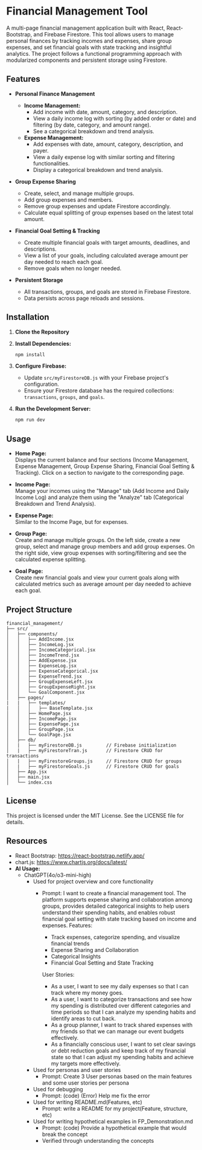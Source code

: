 # Financial Management Tool

A multi-page financial management application built with React, React-Bootstrap, and Firebase Firestore. This tool allows users to manage personal finances by tracking incomes and expenses, share group expenses, and set financial goals with state tracking and insightful analytics. The project follows a functional programming approach with modularized components and persistent storage using Firestore.

## Features

- **Personal Finance Management**
  - **Income Management:**
    - Add income with date, amount, category, and description.
    - View a daily income log with sorting (by added order or date) and filtering (by date, category, and amount range).
    - See a categorical breakdown and trend analysis.
  - **Expense Management:**
    - Add expenses with date, amount, category, description, and payer.
    - View a daily expense log with similar sorting and filtering functionalities.
    - Display a categorical breakdown and trend analysis.

- **Group Expense Sharing**
  - Create, select, and manage multiple groups.
  - Add group expenses and members.
  - Remove group expenses and update Firestore accordingly.
  - Calculate equal splitting of group expenses based on the latest total amount.

- **Financial Goal Setting & Tracking**
  - Create multiple financial goals with target amounts, deadlines, and descriptions.
  - View a list of your goals, including calculated average amount per day needed to reach each goal.
  - Remove goals when no longer needed.
  
- **Persistent Storage**
  - All transactions, groups, and goals are stored in Firebase Firestore.
  - Data persists across page reloads and sessions.

## Installation

1. **Clone the Repository**

2. **Install Dependencies:**
   ```bash
   npm install
   ```

3. **Configure Firebase:**
   - Update `src/myFirestoreDB.js` with your Firebase project's configuration.
   - Ensure your Firestore database has the required collections: `transactions`, `groups`, and `goals`.

4. **Run the Development Server:**
   ```bash
   npm run dev
   ```

## Usage

- **Home Page:**  
  Displays the current balance and four sections (Income Management, Expense Management, Group Expense Sharing, Financial Goal Setting & Tracking). Click on a section to navigate to the corresponding page.

- **Income Page:**  
  Manage your incomes using the "Manage" tab (Add Income and Daily Income Log) and analyze them using the "Analyze" tab (Categorical Breakdown and Trend Analysis).

- **Expense Page:**  
  Similar to the Income Page, but for expenses.

- **Group Page:**  
  Create and manage multiple groups. On the left side, create a new group, select and manage group members and add group expenses. On the right side, view group expenses with sorting/filtering and see the calculated expense splitting.

- **Goal Page:**  
  Create new financial goals and view your current goals along with calculated metrics such as average amount per day needed to achieve each goal.

## Project Structure

```
financial_management/
├── src/
│   ├── components/
│   │   ├── AddIncome.jsx
│   │   ├── IncomeLog.jsx
│   │   ├── IncomeCategorical.jsx
│   │   ├── IncomeTrend.jsx
│   │   ├── AddExpense.jsx
│   │   ├── ExpenseLog.jsx
│   │   ├── ExpenseCategorical.jsx
│   │   ├── ExpenseTrend.jsx
│   │   ├── GroupExpenseLeft.jsx
│   │   ├── GroupExpenseRight.jsx
│   │   └── GoalComponent.jsx
│   ├── pages/
|   |   ├── templates/
|   │   │   ├── BaseTemplate.jsx
│   │   ├── HomePage.jsx
│   │   ├── IncomePage.jsx
│   │   ├── ExpensePage.jsx
│   │   ├── GroupPage.jsx
│   │   └── GoalPage.jsx
│   ├── db/
│   |   ├── myFirestoreDB.js         // Firebase initialization 
│   |   ├── myFirestoreTran.js       // Firestore CRUD for transactions
│   |   ├── myFirestoreGroups.js     // Firestore CRUD for groups
│   |   ├── myFirestoreGoals.js      // Firestore CRUD for goals
│   ├── App.jsx
│   ├── main.jsx
│   └── index.css
```

## License

This project is licensed under the MIT License. See the LICENSE file for details.

## Resources
  - React Bootstrap: https://react-bootstrap.netlify.app/
  - chart.js: https://www.chartjs.org/docs/latest/
  - **AI Usage:**
    - ChatGPT(4o/o3-mini-high)
      - Used for project overview and core functionality
        - Prompt: 
          I want to create a financial management tool. The platform supports expense sharing and collaboration among groups, provides detailed categorical insights to help users understand their spending habits, and enables robust financial goal setting with state tracking based on income and expenses.
            Features:
            - Track expenses, categorize spending, and visualize financial trends
            - Expense Sharing and Collaboration
            - Categorical Insights
            - Financial Goal Setting and State Tracking

            User Stories:
            - As a user, I want to see my daily expenses so that I can track where my money goes.
            - As a user,  I want to categorize transactions and see how my spending is distributed over different categories and time periods so that I can analyze my spending habits and identify areas to cut back.
            - As a group planner, I want to track shared expenses with my friends so that we can manage our event budgets effectively.
            - As a financially conscious user, I want to set clear savings or debt reduction goals and keep track of my financial state so that I can adjust my spending habits and achieve my targets more effectively.
      - Used for personas and user stories
        - Prompt: Create 3 User personas based on the main features and some user stories per persona
      - Used for debugging
        - Prompt: (code) (Error) Help me fix the error
      - Used for writing README.md(Features, etc)
        - Prompt: write a README for my project(Feature, structure, etc)
      - Used for writing hypothetical examples in FP_Demonstration.md
        - Prompt: (code) Provide a hypothetical example that would break the concept
        - Verified through understanding the concepts
